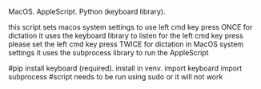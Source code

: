 MacOS. AppleScript. Python (keyboard library).

this script sets macos system settings to use left cmd key press ONCE for dictation
it uses the keyboard library to listen for the left cmd key press
please set the left cmd key press TWICE for dictation in MacOS system settings
it uses the subprocess library to run the AppleScript

#pip install keyboard (required). install in venv.
import keyboard
import subprocess
#script needs to be run using sudo or it will not work
